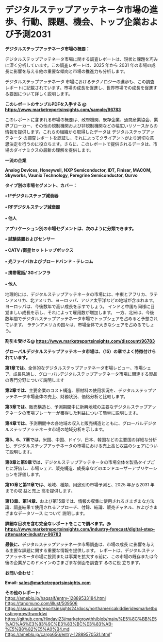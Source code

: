 # デジタルステップアッテネータ市場の進歩、行動、課題、機会、トップ企業および予測2031

<strong><b>デジタルステップアッテネータ市場の概要：</b></strong>

デジタルステップアッテネータ市場に関する調査レポートは、現状と課題を巧みに深く分析しています。この調査レポートは、2025 年から 2031 年の市場の成長に影響を与える他の重要な傾向と市場の推進力も分析します。

デジタルステップアッテネータ 市場におけるテクノロジーの進歩も、この調査レポートに記載されています。市場の成長を促進し、世界市場での成長を促進する要因について詳しく説明します。

<strong>このレポートのサンプルPDFを入手する @ <a href=https://www.marketreportsinsights.com/sample/96783>https://www.marketreportsinsights.com/sample/96783</a></strong>

このレポートに含まれる市場の概要は、政府機関、既存企業、通商産業協会、業界ブローカー、その他の規制機関および非規制機関などの幅広いリソースからの情報を提供します。これらの組織から取得したデータは デジタルステップアッテネータ の調査レポートを認証し、それによってクライアントがより適切な意思決定を行うのに役立ちます。さらに、このレポートで提供されるデータは、市場のダイナミクスの最新の理解を提供します。

<strong>一流の企業</strong>

<strong><b>Analog Devices, Honeywell, NXP Semiconductor, IDT, Finisar, MACOM, Skyworks, Vaunix Technology, Peregrine Semiconductor, Qurvo</b></strong>

<strong><b>タイプ別の市場セグメント、カバー：</b></strong>

<strong>• IFデジタルステップ減衰器<br><br>• RFデジタルステップ減衰器<br><br>• 他人</strong>

<strong><b>アプリケーション別の市場セグメントは、次のように分類できます。</b></strong>

<strong>• 試験装置およびセンサー<br><br>• CATV /衛星セットトップボックス<br><br>• 光ファイバおよびブロードバンド・テレコム<br><br>• 携帯電話/ 3Gインフラ<br><br>• 他人</strong>

 地理的には、デジタルステップアッテネータの市場には、中東とアフリカ、ラテンアメリカ、北アメリカ、ヨーロッパ、アジア太平洋などの地域が含まれます。 ヨーロッパは、今後数年で高い成長を示すでしょう。 インドと中国も同様に目覚ましい成長を示し、それによって雇用数が増加します。 一方、北米は、今後数年間でデジタルステップアッテネータ市場でトップシェアを占めると予想されています。 ラテンアメリカの国々は、市場全体で大きなシェアを占めるでしょう。

<strong>割引を受ける@ <a href=https://www.marketreportsinsights.com/discount/96783>https://www.marketreportsinsights.com/discount/96783</a></strong>

<strong><b>グローバルデジタルステップアッテネータ市場は、（15）の章でよく特徴付けられています。</b></strong>

<strong><b>第</b></strong><strong><b>1章では、</b></strong>全体的なデジタルステップアッテネータ市場レビュー、市場シェア、成長見通し、グローバルデジタルステップアッテネータ市場に関連する製品の専門分野について説明します

<strong><b>第2章では、</b></strong>主要企業のコスト構造、原材料の使用状況を、デジタルステップアッテネータ市場全体の売上、財務状況、価格分析と比較します。

<strong><b>第3章では、</b></strong>販売構造と、予測期間中に新興地域の主要なデジタルステップアッテネータの市場プレーヤーが獲得した利益について簡単に説明します。

<strong><b>第4章では、</b></strong>予測期間中の各地域の収入と販売構造とともに、グローバルデジタルステップアッテネータ市場の地域分析を示します。

<strong><b>第5、6、7章では、</b></strong>米国、中国、ドイツ、日本、韓国などの主要国の詳細な分析と、デジタルステップアッテネータの市場における売上高と収益のシェアについて説明します。

<strong><b>第8章と第9章では、</b></strong>デジタルステップアッテネータの市場全体を製品タイプごとに評価し、市場シェア、販売構造、成長率などのエンドユーザーアプリケーションを評価します。

<strong><b>第10章と第11章では、</b></strong>地域、種類、用途別の市場予測と、2025 年から2031 年までの収 益と売上 高を提供します。

<strong><b>第13章、第14章、</b></strong>および第15章では、情報の収集に使用されるさまざまな方法論、調査結果で使用されるアプローチ、付録、結論、販売チャネル、およびさまざまなデータソース について 説明します。

<strong>詳細な目次を含む完全なレポートをここで調べます。@ <a href=https://www.marketreportsinsights.com/industry-forecast/digital-step-attenuator-industry-96783>https://www.marketreportsinsights.com/industry-forecast/digital-step-attenuator-industry-96783</a></strong>

<strong><b>最後に、</b></strong>デジタルステップアッテネータ市場調査は、市場の成長 に影響を</a>与える主要な課題に関する重要な情報を提供します。 レポートは、デジタルステップアッテネータ市場に投資または事業を拡大する前に、この市場の既存または今後の企業がこのドメインのさまざまな側面を調査す るのに役 立ちます。

<strong><b>お問い合わせ：</b></strong>

<strong>Email: </strong><a href=mailto:sales@marketreportsinsights.com><strong>sales@marketreportsinsights.com</strong></a>

<strong>その他のレポート:</strong>
<br>
<a href=https://ameblo.jp/haqsaif/entry-12889533184.html>https://ameblo.jp/haqsaif/entry-12889533184.html</a>
<br>
<a href=https://tanomuno.com/illust/509506>https://tanomuno.com/illust/509506</a>
<br>
<a href=https://issuu.com/reportsinsights24/docs/northamericakiddieridesmarketboostinggrowthworldwi>https://issuu.com/reportsinsights24/docs/northamericakiddieridesmarketboostinggrowthworldwi</a>
<br>
<a href=https://github.com/Hindavi23/marketgrowthh/blob/main/%E5%8C%BB%E5%AD%A6%E3%83%9C%E3%83%BC%E3%83%AB-%E5%B8%82%E5%A0%B4.md>https://github.com/Hindavi23/marketgrowthh/blob/main/%E5%8C%BB%E5%AD%A6%E3%83%9C%E3%83%BC%E3%83%AB-%E5%B8%82%E5%A0%B4.md</a>
<br>
<a href=https://ameblo.jp/cargo656/entry-12889570531.html>https://ameblo.jp/cargo656/entry-12889570531.html</a>"
